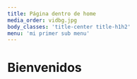 ```yaml
---
title: Página dentro de home
media_order: vidbg.jpg
body_classes: 'title-center title-h1h2'
menu: 'mi primer sub menu'
---
```



# Bienvenidos

